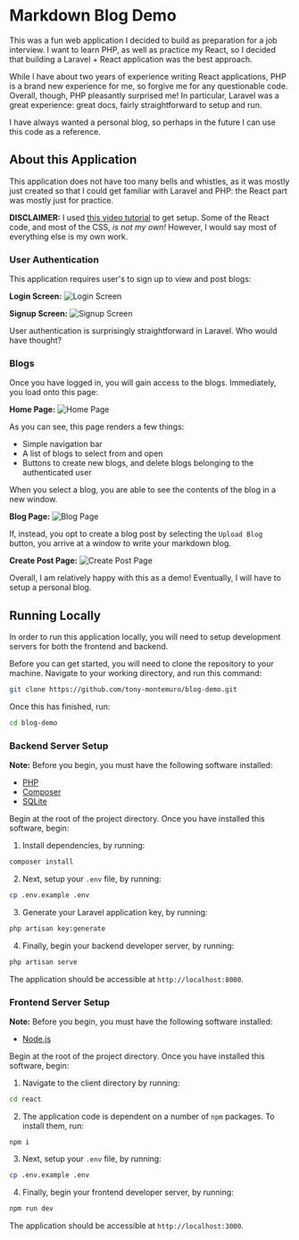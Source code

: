 # Markdown Blog Demo

This was a fun web application I decided to build as preparation for a job interview. I want to learn PHP, as well as practice my React, so I decided that building a Laravel + React application was the best approach.

While I have about two years of experience writing React applications, PHP is a brand new experience for me, so forgive me for any questionable code. Overall, though, PHP pleasantly surprised me! In particular, Laravel was a great experience: great docs, fairly straightforward to setup and run.

I have always wanted a personal blog, so perhaps in the future I can use this code as a reference.

## About this Application

This application does not have too many bells and whistles, as it was mostly just created so that I could get familiar with Laravel and PHP: the React part was mostly just for practice.

**DISCLAIMER:** I used [this video tutorial](https://youtu.be/qJq9ZMB2Was) to get setup. Some of the React code, and most of the CSS, *is not my own!* However, I would say most of everything else is my own work.

### User Authentication

This application requires user's to sign up to view and post blogs:

**Login Screen:**
![Login Screen](https://i.imgur.com/TfbOb9h.png)

**Signup Screen:**
![Signup Screen](https://i.imgur.com/IgRqNhc.png)

User authentication is surprisingly straightforward in Laravel. Who would have thought?

### Blogs

Once you have logged in, you will gain access to the blogs. Immediately, you load onto this page:

**Home Page:**
![Home Page](https://i.imgur.com/OFmVHCu.png)

As you can see, this page renders a few things:

- Simple navigation bar
- A list of blogs to select from and open
- Buttons to create new blogs, and delete blogs belonging to the authenticated user

When you select a blog, you are able to see the contents of the blog in a new window.

**Blog Page:**
![Blog Page](https://i.imgur.com/qNaqn6L.png)

If, instead, you opt to create a blog post by selecting the `Upload Blog` button, you arrive at a window to write your markdown blog. 

**Create Post Page:**
![Create Post Page](https://i.imgur.com/PhkNKro.png)

Overall, I am relatively happy with this as a demo! Eventually, I will have to setup a personal blog.

## Running Locally

In order to run this application locally, you will need to setup development servers for both the frontend and backend.

Before you can get started, you will need to clone the repository to your machine. Navigate to your working directory, and run this command:

```bash
git clone https://github.com/tony-montemuro/blog-demo.git
```

Once this has finished, run:

```bash
cd blog-demo
```

### Backend Server Setup

**Note:** Before you begin, you must have the following software installed:

- [PHP](https://www.php.net/downloads.php)
- [Composer](https://getcomposer.org/download/)
- [SQLite](https://www.sqlite.org/download.html)

Begin at the root of the project directory. Once you have installed this software, begin:

1. Install dependencies, by running:

```bash
composer install
```

2. Next, setup your `.env` file, by running:

```bash
cp .env.example .env
```

3. Generate your Laravel application key, by running:

```bash
php artisan key:generate
```

4. Finally, begin your backend developer server, by running:

```bash
php artisan serve
```

The application should be accessible at `http://localhost:8000`.

### Frontend Server Setup

**Note:** Before you begin, you must have the following software installed:

- [Node.js](https://nodejs.org/en)

Begin at the root of the project directory. Once you have installed this software, begin:

1. Navigate to the client directory by running:

```bash
cd react
```

2. The application code is dependent on a number of `npm` packages. To install them, run:

```
npm i
```

3. Next, setup your `.env` file, by running:

```bash
cp .env.example .env
```

4. Finally, begin your frontend developer server, by running:

```bash
npm run dev
```

The application should be accessible at `http://localhost:3000`.